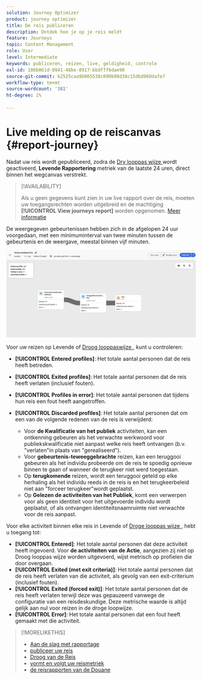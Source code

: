 ```yaml
---
solution: Journey Optimizer
product: journey optimizer
title: De reis publiceren
description: Ontdek hoe je op je reis meldt
feature: Journeys
topic: Content Management
role: User
level: Intermediate
keywords: publiceren, reizen, live, geldigheid, controle
exl-id: 186b061d-0941-48be-8917-bbdfff6dae90
source-git-commit: 62525caa9b065538c090b98d38c15dbd960dafe7
workflow-type: tm+mt
source-wordcount: '381'
ht-degree: 1%

---
```


# Live melding op de reiscanvas {#report-journey}

Nadat uw reis wordt gepubliceerd, zodra de [ Dry looppas wijze ](journey-dry-run.md) wordt geactiveerd, **Levende Rapportering** metriek van de laatste 24 uren, direct binnen het wegcanvas verstrekt.


>[!AVAILABILITY]
>
>Als u geen gegevens kunt zien in uw live rapport over de reis, moeten uw toegangsrechten worden uitgebreid en de machtiging **[!UICONTROL View journeys report]** worden opgenomen. [Meer informatie](../administration/permissions.md)


De weergegeven gebeurtenissen hebben zich in de afgelopen 24 uur voorgedaan, met een minimuminterval van twee minuten tussen de gebeurtenis en de weergave, meestal binnen vijf minuten.

![](assets/journey_live_report.png)

Voor uw reizen op Levende of [ Droog looppaswijze ](journey-dry-run.md), kunt u controleren:

* **[!UICONTROL Entered profiles]**: Het totale aantal personen dat de reis heeft betreden.
* **[!UICONTROL Exited profiles]**: Het totale aantal personen dat de reis heeft verlaten (inclusief fouten).
* **[!UICONTROL Profiles in error]**: Het totale aantal personen dat tijdens hun reis een fout heeft aangetroffen.
* **[!UICONTROL Discarded profiles]**: Het totale aantal personen dat om een van de volgende redenen van de reis is verwijderd:

   * Voor **de Kwalificatie van het publiek** activiteiten, kan een ontkenning gebeuren als het verwachte werkwoord voor publiekskwalificatie niet aanpast welke reis heeft ontvangen (b.v. &quot;verlaten&quot;in plaats van &quot;gerealiseerd&quot;).
   * Voor **gebeurtenis-teweeggebrachte** reizen, kan een teruggooi gebeuren als het individu probeerde om de reis te spoedig opnieuw binnen te gaan of wanneer de terugkeer niet werd toegestaan.
   * Op **terugkomende** reizen, wordt een teruggooi geteld op elke herhaling als het individu reeds in de reis is en het terugkeerbeleid niet aan &quot;forceer terugkeer&quot;wordt geplaatst.
   * Op **Gelezen de activiteiten van het Publiek**, komt een verwerpen voor als geen identiteit voor het uitgevoerde individu wordt geplaatst, of als ontvangen identiteitsnaamruimte niet verwachte voor de reis aanpast.

Voor elke activiteit binnen elke reis in Levende of [ Droge looppas wijze ](journey-dry-run.md), hebt u toegang tot:

* **[!UICONTROL Entered]**: Het totale aantal personen dat deze activiteit heeft ingevoerd. Voor **de activiteiten van de Actie**, aangezien zij niet op Droog looppas wijze worden uitgevoerd, wijst metrisch op profielen die door overgaan.
* **[!UICONTROL Exited (met exit criteria)]**: Het totale aantal personen dat de reis heeft verlaten van die activiteit, als gevolg van een exit-criterium (inclusief fouten).
* **[!UICONTROL Exited (forced exit)]**: Het totale aantal personen dat de reis heeft verlaten terwijl deze was gepauzeerd vanwege de configuratie van een reisdeskundige. Deze metrische waarde is altijd gelijk aan nul voor reizen in de droge loopwijze.
* **[!UICONTROL Error]**: Het totale aantal personen dat een fout heeft gemaakt met die activiteit.


>[!MORELIKETHIS]
>
>* [Aan de slag met rapportage](../reports/gs-reports.md)
>* [ publiceer uw reis ](publishing-the-journey.md)
>* [ Droog van de Reis ](journey-dry-run.md)
>* [ vormt en volgt uw reismetriek ](success-metrics.md)
>* [ de reisrapporten van de Douane ](../reports/sharing-overview.md)